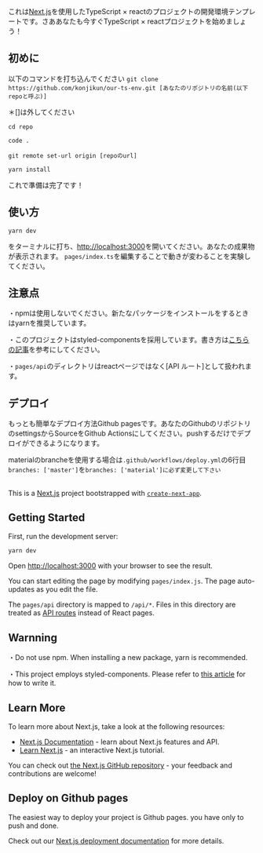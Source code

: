 これは[Next.js](https://nextjs.org/)を使用したTypeScript × reactのプロジェクトの開発環境テンプレートです。さああなたも今すぐTypeScript × reactプロジェクトを始めましょう！

## 初めに
以下のコマンドを打ち込んでください
`git clone https://github.com/konjikun/our-ts-env.git [あなたのリポジトリの名前(以下repoと呼ぶ)]`

＊[]は外してください


`cd repo`


`code .`


`git remote set-url origin [repoのurl]`


`yarn install`


これで準備は完了です！

## 使い方
`yarn dev`

をターミナルに打ち、[http://localhost:3000](http://localhost:3000)を開いてください。あなたの成果物が表示されます。
`pages/index.ts`を編集することで動きが変わることを実験してください。

## 注意点
・npmは使用しないでください。新たなパッケージをインストールをするときはyarnを推奨しています。


・このプロジェクトはstyled-componentsを採用しています。書き方は[こちらの記事](https://tekrog.com/styled-components/#css8220css)を参考にしてください。


・`pages/api`のディレクトリはreactページではなく[API ルート]として扱われます。



## デプロイ
もっとも簡単なデプロイ方法Github pagesです。あなたのGithubのリポジトリのsettingsからSourceをGithub Actionsにしてください。pushするだけでデプロイができるようになります。


materialのbrancheを使用する場合は`.github/workflows/deploy.yml`の6行目`branches: ['master']`を`branches: ['material']に必ず変更して下さい`


##
This is a [Next.js](https://nextjs.org/) project bootstrapped with [`create-next-app`](https://github.com/vercel/next.js/tree/canary/packages/create-next-app).

## Getting Started

First, run the development server:

```bash
yarn dev
```

Open [http://localhost:3000](http://localhost:3000) with your browser to see the result.

You can start editing the page by modifying `pages/index.js`. The page auto-updates as you edit the file.


The `pages/api` directory is mapped to `/api/*`. Files in this directory are treated as [API routes](https://nextjs.org/docs/api-routes/introduction) instead of React pages.

## Warnning
・Do not use npm. When installing a new package, yarn is recommended.


・This project employs styled-components. Please refer to [this article](https://styled-components.com/docs/basics) for how to write it.

## Learn More

To learn more about Next.js, take a look at the following resources:

- [Next.js Documentation](https://nextjs.org/docs) - learn about Next.js features and API.
- [Learn Next.js](https://nextjs.org/learn) - an interactive Next.js tutorial.

You can check out [the Next.js GitHub repository](https://github.com/vercel/next.js/) - your feedback and contributions are welcome!

## Deploy on Github pages

The easiest way to deploy your project is Github pages. you have only to push and done.

Check out our [Next.js deployment documentation](https://nextjs.org/docs/deployment) for more details.

